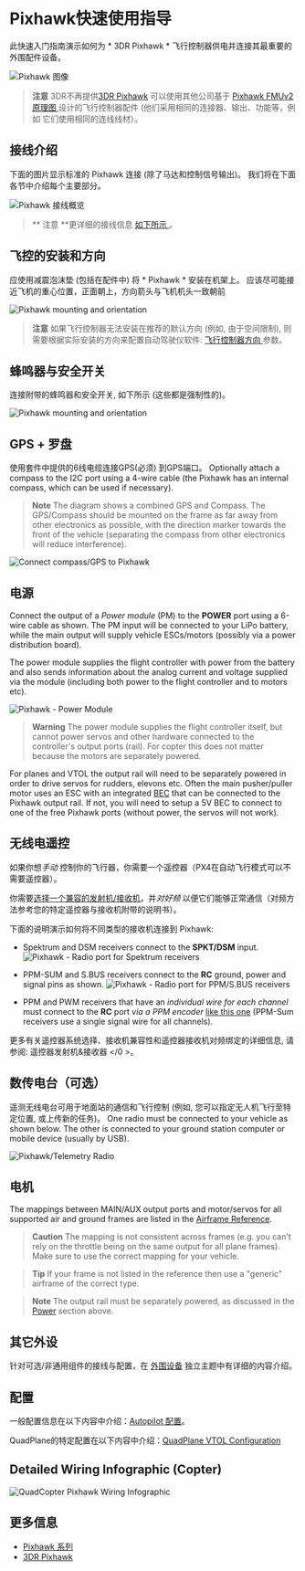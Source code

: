 # Pixhawk快速使用指导

此快速入门指南演示如何为 * 3DR Pixhawk * 飞行控制器供电并连接其最重要的外围配件设备。

![Pixhawk  图像](../../images/pixhawk_logo_view.jpg)

> **注意** 3DR不再提供[3DR Pixhawk](https://dev.px4.io/hardware-pixhawk.html) 可以使用其他公司基于 [ Pixhawk FMUv2 原理图 ](../flight_controller/pixhawk_series.md) 设计的飞行控制器配件 (他们采用相同的连接器、输出、功能等，例如 它们使用相同的连线线材）。

## 接线介绍

下面的图片显示标准的 Pixhawk 连接 (除了马达和控制信号输出)。 我们将在下面各节中介绍每个主要部分。

![Pixhawk 接线概览](../../images/pixhawk_wiring_overview.jpg)  

> ** 注意 **更详细的接线信息 [ 如下所示 ](#detailed-wiring-infographic-copter)。

## 飞控的安装和方向

应使用减震泡沫垫 (包括在配件中) 将 * Pixhawk * 安装在机架上。 应该尽可能接近飞机的重心位置，正面朝上，方向箭头与飞机机头一致朝前

![Pixhawk mounting and orientation](../../images/pixhawk_3dr_mounting_and_foam.jpg)

> **注意** 如果飞行控制器无法安装在推荐的默认方向 (例如, 由于空间限制), 则需要根据实际安装的方向来配置自动驾驶仪软件: [飞行控制器方向 ](../config/flight_controller_orientation.md)参数。

## 蜂鸣器与安全开关

连接附带的蜂鸣器和安全开关, 如下所示 (这些都是强制性的)。

![Pixhawk mounting and orientation](../../images/pixhawk_3dr_buzzer_and_safety_switch.jpg)

## GPS + 罗盘

使用套件中提供的6线电缆连接GPS(必须) 到GPS端口。 Optionally attach a compass to the I2C port using a 4-wire cable (the Pixhawk has an internal compass, which can be used if necessary).

> **Note** The diagram shows a combined GPS and Compass. The GPS/Compass should be mounted on the frame as far away from other electronics as possible, with the direction marker towards the front of the vehicle (separating the compass from other electronics will reduce interference).

![Connect compass/GPS to Pixhawk](../../images/pixhawk_3dr_compass_gps.jpg)

## 电源

Connect the output of a *Power module* (PM) to the **POWER** port using a 6-wire cable as shown. The PM input will be connected to your LiPo battery, while the main output will supply vehicle ESCs/motors (possibly via a power distribution board).

The power module supplies the flight controller with power from the battery and also sends information about the analog current and voltage supplied via the module (including both power to the flight controller and to motors etc).

![Pixhawk - Power Module](../../images/pixhawk_3dr_power_module.jpg)

> **Warning** The power module supplies the flight controller itself, but cannot power servos and other hardware connected to the controller's output ports (rail). For copter this does not matter because the motors are separately powered.

For planes and VTOL the output rail will need to be separately powered in order to drive servos for rudders, elevons etc. Often the main pusher/puller motor uses an ESC with an integrated [BEC](https://en.wikipedia.org/wiki/Battery_eliminator_circuit) that can be connected to the Pixhawk output rail. If not, you will need to setup a 5V BEC to connect to one of the free Pixhawk ports (without power, the servos will not work).

<!-- It would be good to have real example of this powering -->

## 无线电遥控

如果你想*手动* 控制你的飞行器，你需要一个遥控器（PX4在自动飞行模式可以不需要遥控器）。

你需要[选择一个兼容的发射机/接收机](../getting_started/rc_transmitter_receiver.md)，并*对好频* 以便它们能够正常通信（对频方法参考您的特定遥控器与接收机附带的说明书）。

下面的说明演示如何将不同类型的接收机连接到 Pixhawk:

- Spektrum and DSM receivers connect to the **SPKT/DSM** input. ![Pixhawk - Radio port for Spektrum receivers](../../images/pixhawk_3dr_receiver_spektrum.jpg)

- PPM-SUM and S.BUS receivers connect to the **RC** ground, power and signal pins as shown. ![Pixhawk - Radio port for PPM/S.BUS receivers](../../images/pixhawk_3dr_receiver_ppm_sbus.jpg)

- PPM and PWM receivers that have an *individual wire for each channel* must connect to the **RC** port *via a PPM encoder* [like this one](http://www.getfpv.com/radios/radio-accessories/holybro-ppm-encoder-module.html) (PPM-Sum receivers use a single signal wire for all channels).

更多有关遥控器系统选择、接收机兼容性和遥控器接收机对频绑定的详细信息, 请参阅: 遥控器发射机&接收器 </0 >。</p> 

## 数传电台（可选）

遥测无线电台可用于地面站的通信和飞行控制 (例如, 您可以指定无人机飞行至特定位置, 或上传新的任务)。 One radio must be connected to your vehicle as shown below. The other is connected to your ground station computer or mobile device (usually by USB).

![Pixhawk/Telemetry Radio](../../images/pixhawk_3dr_telemetry_radio.jpg)

<!-- what configuration is required once you've set up a radio) -->

## 电机

The mappings between MAIN/AUX output ports and motor/servos for all supported air and ground frames are listed in the [Airframe Reference](../airframes/airframe_reference.md).

> **Caution** The mapping is not consistent across frames (e.g. you can't rely on the throttle being on the same output for all plane frames). Make sure to use the correct mapping for your vehicle.

<span></span>

> **Tip** If your frame is not listed in the reference then use a "generic" airframe of the correct type.

<span></span>

> **Note** The output rail must be separately powered, as discussed in the [Power](#power) section above.

<!-- INSERT image of the motor AUX/MAIN ports? -->

## 其它外设

针对可选/非通用组件的接线与配置，在 [外围设备](../peripherals/README.md) 独立主题中有详细的内容介绍。

## 配置

一般配置信息在以下内容中介绍：[Autopilot 配置](../config/README.md)。

QuadPlane的特定配置在以下内容中介绍：[QuadPlane VTOL Configuration](../config_vtol/vtol_quad_configuration.md)

<!-- what about config of other vtol types and plane. Do the instructions in these ones above apply for tailsitters etc? -->

## Detailed Wiring Infographic (Copter)

![QuadCopter Pixhawk Wiring Infographic](../../images/pixhawk_infographic2.jpg)

## 更多信息

- [Pixhawk 系列](../flight_controller/pixhawk_series.md)
- [3DR Pixhawk](../flight_controller/pixhawk.md)